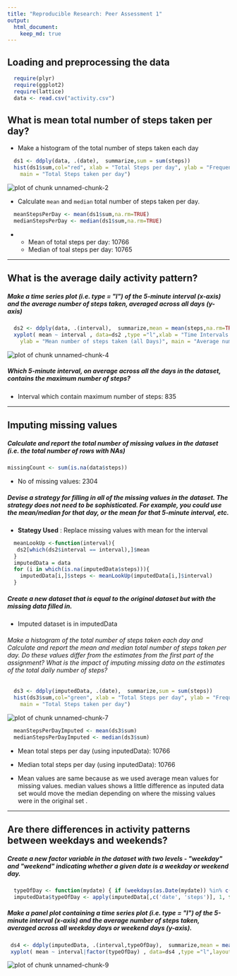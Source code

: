 ```yaml
---
title: "Reproducible Research: Peer Assessment 1"
output: 
  html_document:
    keep_md: true
---
```


## Loading and preprocessing the data

```r
  require(plyr)
  require(ggplot2)
  require(lattice)
  data <- read.csv("activity.csv")
```

## What is mean total number of steps taken per day?
* Make a histogram of the total number of steps taken each day

```r
  ds1 <- ddply(data, .(date),  summarize,sum = sum(steps))
  hist(ds1$sum,col="red", xlab = "Total Steps per day", ylab = "Frequency", 
    main = "Total Steps taken per day")
```

![plot of chunk unnamed-chunk-2](figure/unnamed-chunk-2.png) 

* Calculate `mean` and `median` total number of steps taken per day.

```r
  meanStepsPerDay <- mean(ds1$sum,na.rm=TRUE)
  medianStepsPerDay <- median(ds1$sum,na.rm=TRUE)
```
*
    + Mean of total steps per day:  10766 
    + Median of toal steps per day: 10765 

---

## What is the average daily activity pattern?
##### Make a time series plot (i.e. type = "l") of the 5-minute interval (x-axis) and the average number of steps taken, averaged across all days (y-axis)

```r
  ds2 <- ddply(data, .(interval),  summarize,mean = mean(steps,na.rm=TRUE))
  xyplot( mean ~ interval , data=ds2 ,type ="l",xlab = "Time Intervals (5-minute)", 
    ylab = "Mean number of steps taken (all Days)", main = "Average number of Steps taken at  5 minute Intervals")
```

![plot of chunk unnamed-chunk-4](figure/unnamed-chunk-4.png) 

##### Which 5-minute interval, on average across all the days in the dataset, contains the maximum number of steps?
- Interval which contain maximum number of steps: 835

---

## Imputing missing values
##### Calculate and report the total number of missing values in the dataset (i.e. the total number of rows with NAs)

```r
missingCount <- sum(is.na(data$steps))
```
- No of missing values: 2304 


    
##### Devise a strategy for filling in all of the missing values in the dataset. The strategy does not need to be sophisticated. For example, you could use the mean/median for that day, or the mean for that 5-minute interval, etc.

  -  **Stategy Used** :  Replace missing values with mean for the interval
  

```r
  meanLookUp <-function(interval){
   ds2[which(ds2$interval == interval),]$mean
  }
  imputedData = data
  for (i in which(is.na(imputedData$steps))){
    imputedData[i,]$steps <- meanLookUp(imputedData[i,]$interval)
  }
```
##### Create a new dataset that is equal to the original dataset but with the missing data filled in.  
  - Imputed dataset is in imputedData  

###### Make a histogram of the total number of steps taken each day and Calculate and report the mean and median total number of steps taken per day. Do these values differ from the estimates from the first part of the assignment? What is the impact of imputing missing data on the estimates of the total daily number of steps?


```r
  ds3 <- ddply(imputedData, .(date),  summarize,sum = sum(steps))
  hist(ds3$sum,col="green", xlab = "Total Steps per day", ylab = "Frequency", 
    main = "Total Steps taken per day")
```

![plot of chunk unnamed-chunk-7](figure/unnamed-chunk-7.png) 

```r
  meanStepsPerDayImputed <- mean(ds3$sum)
  medianStepsPerDayImputed <- median(ds3$sum)
```


  - Mean  total steps per day (using inputedData):  10766 
  - Median total steps per day (using inputedData): 10766

  - Mean values are same because as we used average mean values for missing values. median values shows a little difference as inputed data set would move the median depending on where the missing values were in the original set .

---

## Are there differences in activity patterns between weekdays and weekends?
##### Create a new factor variable in the dataset with two levels - "weekday" and "weekend" indicating whether a given date is a weekday or weekend day.

```r
  typeOfDay <- function(mydate) { if (weekdays(as.Date(mydate)) %in% c("Saturday", "Sunday")) return ("weekend") else return ("weekday")}
  imputedData$typeOfDay <- apply(imputedData[,c('date', 'steps')], 1, function(x) typeOfDay(x[1]))
```

##### Make a panel plot containing a time series plot (i.e. type = "l") of the 5-minute interval (x-axis) and the average number of steps taken, averaged across all weekday days or weekend days (y-axis).

```r
 ds4 <- ddply(imputedData, .(interval,typeOfDay),  summarize,mean = mean(steps))
 xyplot( mean ~ interval|factor(typeOfDay) , data=ds4 ,type ="l",layout = c(1, 2), xlab = "Time Intervals (5-minute)", ylab = "Mean number of steps across all weekday days or weekend days", main = "Average number of Steps taken at  5 minute Intervals")
```

![plot of chunk unnamed-chunk-9](figure/unnamed-chunk-9.png) 
